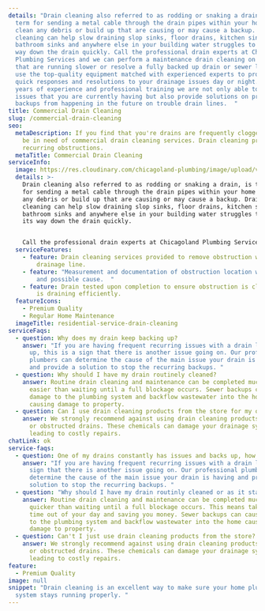 ```yaml
---
details: "Drain cleaning also referred to as rodding or snaking a drain, is the
  term for sending a metal cable through the drain pipes within your home to
  clean any debris or build up that are causing or may cause a backup. Drain
  cleaning can help slow draining slop sinks, floor drains, kitchen sinks,
  bathroom sinks and anywhere else in your building water struggles to make its
  way down the drain quickly. Call the professional drain experts at Chicagoland
  Plumbing Services and we can perform a maintenance drain cleaning on drains
  that are running slower or resolve a fully backed up drain or sewer line. We
  use the top-quality equipment matched with experienced experts to provide
  quick responses and resolutions to your drainage issues day or night. With
  years of experience and professional training we are not only able to fix
  issues that you are currently having but also provide solutions on preventing
  backups from happening in the future on trouble drain lines.  "
title: Commercial Drain Cleaning
slug: /commercial-drain-cleaning
seo:
  metaDescription: If you find that you're drains are frequently clogged, you may
    be in need of commercial drain cleaning services. Drain cleaning prevents
    recurring obstructions.
  metaTitle: Commercial Drain Cleaning
serviceInfo:
  image: https://res.cloudinary.com/chicagoland-plumbing/image/upload/v1614279880/residential-service-drain-cleaning.webp
  details: >-
    Drain cleaning also referred to as rodding or snaking a drain, is the term
    for sending a metal cable through the drain pipes within your home to clean
    any debris or build up that are causing or may cause a backup. Drain
    cleaning can help slow draining slop sinks, floor drains, kitchen sinks,
    bathroom sinks and anywhere else in your building water struggles to make
    its way down the drain quickly. 


    Call the professional drain experts at Chicagoland Plumbing Services and we can perform a maintenance drain cleaning on drains that are running slower. Or let our plumbers resolve a fully backed up drain or sewer line. We use the top-quality equipment matched with experienced experts to provide quick responses and resolutions to your drainage issues day or night. With years of experience and professional training we are not only able to fix issues that you are currently having but also provide solutions on preventing backups from happening in the future on trouble drain lines.
  serviceFeatures:
    - feature: Drain cleaning services provided to remove obstruction within the
        drainage line.
    - feature: "Measurement and documentation of obstruction location within the line
        and possible cause.  "
    - feature: Drain tested upon completion to ensure obstruction is cleared and water
        is draining efficiently.
  featureIcons:
    - Premium Quality
    - Regular Home Maintenance
  imageTitle: residential-service-drain-cleaning
serviceFaqs:
  - question: Why does my drain keep backing up?
    answer: "If you are having frequent recurring issues with a drain line backing
      up, this is a sign that there is another issue going on. Our professional
      plumbers can determine the cause of the main issue your drain is having
      and provide a solution to stop the recurring backups. "
  - question: Why should I have my drain routinely cleaned?
    answer: Routine drain cleaning and maintenance can be completed much quicker and
      easier than waiting until a full blockage occurs. Sewer backups can cause
      damage to the plumbing system and backflow wastewater into the home
      causing damage to property.
  - question: Can I use drain cleaning products from the store for my obstructed drain?
    answer: We strongly recommend against using drain cleaning products in your slow
      or obstructed drains. These chemicals can damage your drainage system
      leading to costly repairs.
chatLink: ok
service-faqs:
  - question: One of my drains constantly has issues and backs up, how can I stop this?
    answer: "If you are having frequent recurring issues with a drain line this is a
      sign that there is another issue going on. Our professional plumbers can
      determine the cause of the main issue your drain is having and provide a
      solution to stop the recurring backups. "
  - question: "Why should I have my drain routinly cleaned or as it starts to slow? "
    answer: Routine drain cleaning and maintenance can be completed much easier and
      quicker than waiting until a full blockage occurs. This means taking less
      time out of your day and saving you money. Sewer backups can cause damage
      to the plumbing system and backflow wastewater into the home causing
      damage to property.
  - question: Can't I just use drain cleaning products from the store?
    answer: We strongly recommend against using drain cleaning products in your slow
      or obstructed drains. These chemicals can damage your drainage system
      leading to costly repairs.
feature:
  - Premium Quality
image: null
snippet: "Drain cleaning is an excellent way to make sure your home plumbing
  system stays running properly. "
---
```

